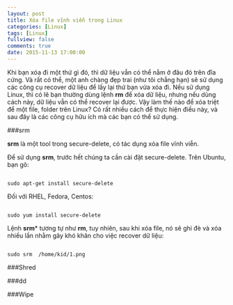 ```yaml
---
layout: post
title: Xóa file vĩnh viễn trong Linux
categories: [Linux]
tags: [Linux]
fullview: false
comments: true
date: 2015-11-13 17:00:00
---
```


Khi bạn xóa đi một thứ gì đó, thì dữ liệu vẫn có thể nằm ở đâu đó trên đĩa cứng. Và rất có thể, một anh chàng đẹp trai (như tôi chẳng hạn) sẽ sử dụng các công cụ recover dữ liệu để lấy lại thứ bạn vừa xóa đi. Nếu sử dụng Linux, thì có lẽ bạn thường dùng lệnh **rm** để xóa dữ liệu, nhưng nếu dùng cách này, dữ liệu vẫn có thể recover lại được. Vậy làm thế nào để xóa triệt để một file, folder trên Linux? Có rất nhiều cách để thực hiện điều này, và sau đây là các công cụ hữu ích mà các bạn có thể sử dụng.

###srm

**srm** là một tool trong secure-delete, có tác dụng xóa file vĩnh viễn.

Để sử dụng **srm**, trước hết chúng ta cần cài đặt secure-delete. Trên Ubuntu, bạn gõ:

```

sudo apt-get install secure-delete

```

Đối với RHEL, Fedora, Centos:

```

sudo yum install secure-delete

```

Lệnh **srm*** tương tự như **rm**, tuy nhiên, sau khi xóa file, nó sẽ ghi đè và xóa nhiều lần nhằm gây khó khăn cho việc recover dữ liệu:

```

sudo srm  /home/kid/1.png

```

###Shred

###dd

###Wipe
